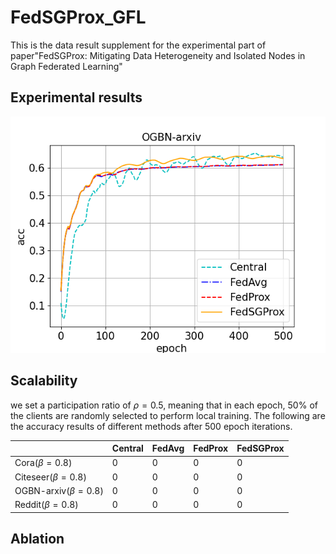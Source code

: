 # FedSGProx_GFL
This is the data result supplement for the experimental part of paper"FedSGProx: Mitigating Data Heterogeneity and Isolated Nodes in Graph Federated Learning"

## Experimental results
![image](https://github.com/meng1103/FedSGProx_GFL/blob/main/result/k120_ogbn-arxiv_cn1_LDA05.png)
## Scalability
we set a participation ratio of $\rho=0.5$, meaning that in each epoch, 50% of the clients are randomly selected to perform local training. The following are the accuracy results of different methods after 500 epoch iterations.

|       | Central  | FedAvg  | FedProx  | FedSGProx
|--------------|-------|------|-------|-------
|Cora($\beta=0.8$)   | 0     | 0    |  0    |   0   
|Citeseer($\beta=0.8$)   | 0     | 0    |  0    |   0   
|OGBN-arxiv($\beta=0.8$)     | 0     | 0    |  0    |   0   
|Reddit($\beta=0.8$)   | 0     | 0    |  0    |   0   




## Ablation
